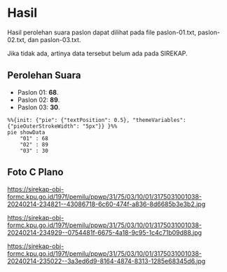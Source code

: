 # Hasil

Hasil perolehan suara paslon dapat dilihat pada file paslon-01.txt, paslon-02.txt, dan paslon-03.txt.

Jika tidak ada, artinya data tersebut belum ada pada SIREKAP.

## Perolehan Suara

 * Paslon 01: **68**.
 * Paslon 02: **89**.
 * Paslon 03: **30**.

```mermaid
%%{init: {"pie": {"textPosition": 0.5}, "themeVariables": {"pieOuterStrokeWidth": "5px"}} }%%
pie showData
    "01" : 68
    "02" : 89
    "03" : 30
```
## Foto C Plano

https://sirekap-obj-formc.kpu.go.id/197f/pemilu/ppwp/31/75/03/10/01/3175031001038-20240214-234821--43086718-6c60-474f-a836-8d6685b3e3b2.jpg

https://sirekap-obj-formc.kpu.go.id/197f/pemilu/ppwp/31/75/03/10/01/3175031001038-20240214-234929--0754481f-6675-4a18-9c95-1c4c71b09d88.jpg

https://sirekap-obj-formc.kpu.go.id/197f/pemilu/ppwp/31/75/03/10/01/3175031001038-20240214-235022--3a3ed6d9-8164-4874-8313-1285e68345d6.jpg
